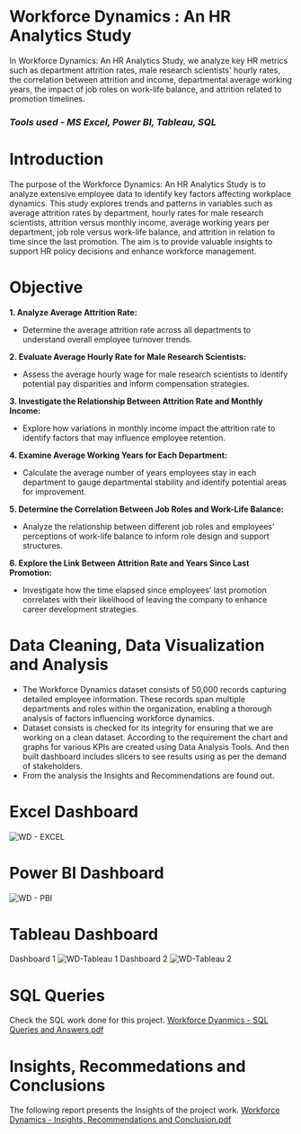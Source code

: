 # Workforce Dynamics : An HR Analytics Study
In Workforce Dynamics: An HR Analytics Study, we analyze key HR metrics such as department attrition rates, male research scientists' hourly rates, the correlation between attrition and income, departmental average working years, the impact of job roles on work-life balance, and attrition related to promotion timelines.

### *Tools used - MS Excel, Power BI, Tableau, SQL*

# Introduction
The purpose of the Workforce Dynamics: An HR Analytics Study is to analyze extensive employee data to identify key factors affecting workplace dynamics. This study explores trends and patterns in variables such as average attrition rates by department, hourly rates for male research scientists, attrition versus monthly income, average working years per department, job role versus work-life balance, and attrition in relation to time since the last promotion. The aim is to provide valuable insights to support HR policy decisions and enhance workforce management.

# Objective
**1. Analyze Average Attrition Rate:**
   - Determine the average attrition rate across all departments to understand overall employee turnover trends.

**2. Evaluate Average Hourly Rate for Male Research Scientists:**
   - Assess the average hourly wage for male research scientists to identify potential pay disparities and inform compensation strategies.

**3. Investigate the Relationship Between Attrition Rate and Monthly Income:**
   - Explore how variations in monthly income impact the attrition rate to identify factors that may influence employee retention.

**4. Examine Average Working Years for Each Department:**
   - Calculate the average number of years employees stay in each department to gauge departmental stability and identify potential areas for improvement.

**5. Determine the Correlation Between Job Roles and Work-Life Balance:**
   - Analyze the relationship between different job roles and employees’ perceptions of work-life balance to inform role design and support structures.

**6. Explore the Link Between Attrition Rate and Years Since Last Promotion:**
   - Investigate how the time elapsed since employees’ last promotion correlates with their likelihood of leaving the company to enhance career development strategies.

# Data Cleaning, Data Visualization and Analysis
   - The Workforce Dynamics dataset consists of 50,000 records capturing detailed employee information. These records span multiple departments and roles within the organization, enabling a thorough analysis of factors influencing workforce dynamics.
   - Dataset consists is checked for its integrity for ensuring that we are working on a clean dataset. According to the requirement the chart and graphs for various KPIs are created using Data Analysis Tools. And then built dashboard includes slicers to see results using as per the demand of stakeholders.
   - From the analysis the Insights and Recommendations are found out.
# Excel Dashboard
![WD - EXCEL](https://github.com/akshaysangave/Workforce-Dynamics-An-HR-Analytics-Study/assets/156088551/d6f9c7b1-0460-485d-a042-20faae1c32e1)
# Power BI Dashboard
![WD - PBI](https://github.com/akshaysangave/Workforce-Dynamics-An-HR-Analytics-Study/assets/156088551/1cea5c9d-923f-4ba9-91fe-8d0af98d7172)
# Tableau Dashboard
Dashboard 1
![WD-Tableau 1](https://github.com/akshaysangave/Workforce-Dynamics-An-HR-Analytics-Study/assets/156088551/e8ef9b4d-6ee4-47ea-b300-4bb973152253)
Dashboard 2
![WD-Tableau 2](https://github.com/akshaysangave/Workforce-Dynamics-An-HR-Analytics-Study/assets/156088551/a7a0e2be-4f78-4506-ac59-02a942dbd439)
# SQL Queries
Check the SQL work done for this project. [Workforce Dyanmics - SQL Queries and Answers.pdf](https://github.com/user-attachments/files/16076418/Workforce.Dyanmics.-.SQL.Queries.and.Answers.pdf)
# Insights, Recommedations and Conclusions
The following report presents the Insights of the project work. [Workforce Dynamics - Insights, Recommendations and Conclusion.pdf](https://github.com/user-attachments/files/16076428/Workforce.Dynamics.-.Insights.Recommendations.and.Conclusion.pdf)

